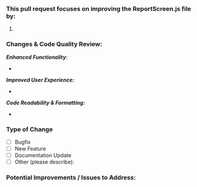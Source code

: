 ### This pull request focuses on improving the ReportScreen.js file by:

1. 

### Changes & Code Quality Review:
 _**Enhanced Functionality**:_

- 

_**Improved User Experience:**_

- 

_**Code Readability & Formatting:**_

- 

### Type of Change

- [ ]  Bugfix
- [ ]  New Feature
- [ ]  Documentation Update
- [ ]  Other (please describe):

### Potential Improvements / Issues to Address:



